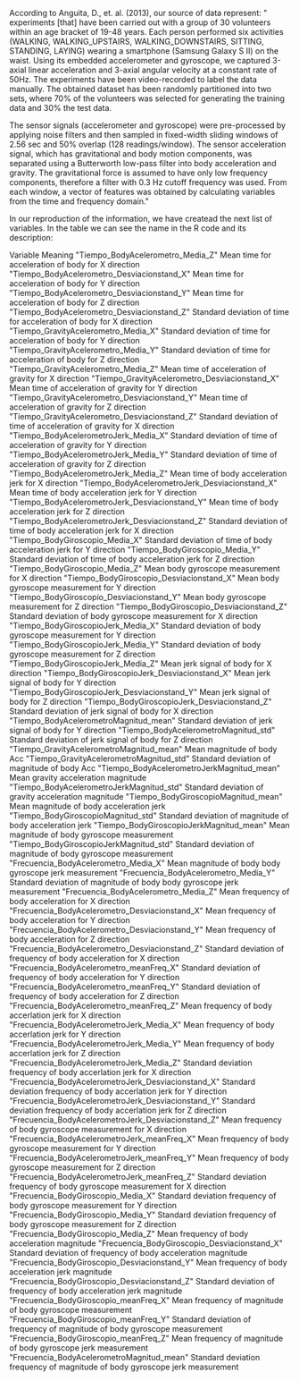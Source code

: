 According to Anguita, D., et. al. (2013), our source of data represent: " experiments [that]  have been carried out with a group of 30 volunteers within an age bracket of 19-48 years. Each person performed six activities (WALKING, WALKING_UPSTAIRS, WALKING_DOWNSTAIRS, SITTING, STANDING, LAYING) wearing a smartphone (Samsung Galaxy S II) on the waist. Using its embedded accelerometer and gyroscope, we captured 3-axial linear acceleration and 3-axial angular velocity at a constant rate of 50Hz. The experiments have been video-recorded to label the data manually. The obtained dataset has been randomly partitioned into two sets, where 70% of the volunteers was selected for generating the training data and 30% the test data. 

The sensor signals (accelerometer and gyroscope) were pre-processed by applying noise filters and then sampled in fixed-width sliding windows of 2.56 sec and 50% overlap (128 readings/window). The sensor acceleration signal, which has gravitational and body motion components, was separated using a Butterworth low-pass filter into body acceleration and gravity. The gravitational force is assumed to have only low frequency components, therefore a filter with 0.3 Hz cutoff frequency was used. From each window, a vector of features was obtained by calculating variables from the time and frequency domain."

In our reproduction of the information, we have createad the next list of variables. In the table we can see the name in the R code and its description:

Variable	Meaning
"Tiempo_BodyAcelerometro_Media_Z"	Mean time for acceleration of body for X direction
"Tiempo_BodyAcelerometro_Desviacionstand_X"	Mean time for acceleration of body for Y direction
"Tiempo_BodyAcelerometro_Desviacionstand_Y"	Mean time for acceleration of body for Z direction
"Tiempo_BodyAcelerometro_Desviacionstand_Z"	Standard deviation of time for acceleration of body for X direction
 "Tiempo_GravityAcelerometro_Media_X"	Standard deviation of time for acceleration of body for Y direction
 "Tiempo_GravityAcelerometro_Media_Y"	Standard deviation of time for acceleration of body for Z direction
"Tiempo_GravityAcelerometro_Media_Z"	Mean time of acceleration of gravity for X direction
"Tiempo_GravityAcelerometro_Desviacionstand_X"	Mean time of acceleration of gravity for Y direction
"Tiempo_GravityAcelerometro_Desviacionstand_Y"	Mean time of acceleration of gravity for Z direction
"Tiempo_GravityAcelerometro_Desviacionstand_Z"	Standard deviation of time of acceleration of gravity for X direction
 "Tiempo_BodyAcelerometroJerk_Media_X"	Standard deviation of time of acceleration of gravity for Y direction
"Tiempo_BodyAcelerometroJerk_Media_Y"	Standard deviation of time of acceleration of gravity for Z direction
 "Tiempo_BodyAcelerometroJerk_Media_Z"	Mean time of body acceleration jerk for X direction
"Tiempo_BodyAcelerometroJerk_Desviacionstand_X"	Mean time of body acceleration jerk for Y direction
"Tiempo_BodyAcelerometroJerk_Desviacionstand_Y"	Mean time of body acceleration jerk for Z direction
"Tiempo_BodyAcelerometroJerk_Desviacionstand_Z"	Standard deviation of time of body acceleration jerk for X direction
"Tiempo_BodyGiroscopio_Media_X"	Standard deviation of time of body acceleration jerk for Y direction
 "Tiempo_BodyGiroscopio_Media_Y"	Standard deviation of time of body acceleration jerk for Z direction
 "Tiempo_BodyGiroscopio_Media_Z"	Mean body gyroscope measurement for X direction
 "Tiempo_BodyGiroscopio_Desviacionstand_X"	Mean body gyroscope measurement for Y direction
"Tiempo_BodyGiroscopio_Desviacionstand_Y"	Mean body gyroscope measurement for Z direction
"Tiempo_BodyGiroscopio_Desviacionstand_Z"	Standard deviation of body gyroscope measurement for X direction
 "Tiempo_BodyGiroscopioJerk_Media_X"	Standard deviation of body gyroscope measurement for Y direction
"Tiempo_BodyGiroscopioJerk_Media_Y"	Standard deviation of body gyroscope measurement for Z direction
"Tiempo_BodyGiroscopioJerk_Media_Z"	Mean jerk signal of body for X direction
"Tiempo_BodyGiroscopioJerk_Desviacionstand_X"	Mean jerk signal of body for Y direction
"Tiempo_BodyGiroscopioJerk_Desviacionstand_Y"	Mean jerk signal of body for Z direction
"Tiempo_BodyGiroscopioJerk_Desviacionstand_Z"	Standard deviation of jerk signal of body for X direction
 "Tiempo_BodyAcelerometroMagnitud_mean"	Standard deviation of jerk signal of body for Y direction
"Tiempo_BodyAcelerometroMagnitud_std"	Standard deviation of jerk signal of body for Z direction
 "Tiempo_GravityAcelerometroMagnitud_mean"	Mean magnitude of body Acc
 "Tiempo_GravityAcelerometroMagnitud_std"	Standard deviation of magnitude of body Acc
"Tiempo_BodyAcelerometroJerkMagnitud_mean"	Mean gravity acceleration magnitude
 "Tiempo_BodyAcelerometroJerkMagnitud_std"	Standard deviation of gravity acceleration magnitude
"Tiempo_BodyGiroscopioMagnitud_mean"	Mean magnitude of body acceleration jerk
 "Tiempo_BodyGiroscopioMagnitud_std"	Standard deviation of magnitude of body acceleration jerk
"Tiempo_BodyGiroscopioJerkMagnitud_mean"	Mean magnitude of body gyroscope measurement
 "Tiempo_BodyGiroscopioJerkMagnitud_std"	Standard deviation of magnitude of body gyroscope measurement
 "Frecuencia_BodyAcelerometro_Media_X"	Mean magnitude of body body gyroscope jerk measurement
 "Frecuencia_BodyAcelerometro_Media_Y"	Standard deviation of magnitude of body body gyroscope jerk measurement
 "Frecuencia_BodyAcelerometro_Media_Z"	Mean frequency of body acceleration for X direction
"Frecuencia_BodyAcelerometro_Desviacionstand_X"	Mean frequency of body acceleration for Y direction
"Frecuencia_BodyAcelerometro_Desviacionstand_Y"	Mean frequency of body acceleration for Z direction
"Frecuencia_BodyAcelerometro_Desviacionstand_Z"	Standard deviation of frequency of body acceleration for X direction
"Frecuencia_BodyAcelerometro_meanFreq_X"	Standard deviation of frequency of body acceleration for Y direction
"Frecuencia_BodyAcelerometro_meanFreq_Y"	Standard deviation of frequency of body acceleration for Z direction
 "Frecuencia_BodyAcelerometro_meanFreq_Z"	Mean frequency of body accerlation jerk for X direction
 "Frecuencia_BodyAcelerometroJerk_Media_X"	Mean frequency of body accerlation jerk for Y direction
"Frecuencia_BodyAcelerometroJerk_Media_Y"	Mean frequency of body accerlation jerk for Z direction
 "Frecuencia_BodyAcelerometroJerk_Media_Z"	Standard deviation frequency of body accerlation jerk for X direction
"Frecuencia_BodyAcelerometroJerk_Desviacionstand_X"	Standard deviation frequency of body accerlation jerk for Y direction
"Frecuencia_BodyAcelerometroJerk_Desviacionstand_Y"	Standard deviation frequency of body accerlation jerk for Z direction
"Frecuencia_BodyAcelerometroJerk_Desviacionstand_Z"	Mean frequency of body gyroscope measurement for X direction
"Frecuencia_BodyAcelerometroJerk_meanFreq_X"	Mean frequency of body gyroscope measurement for Y direction
"Frecuencia_BodyAcelerometroJerk_meanFreq_Y"	Mean frequency of body gyroscope measurement for Z direction
"Frecuencia_BodyAcelerometroJerk_meanFreq_Z"	Standard deviation frequency of body gyroscope measurement for X direction
"Frecuencia_BodyGiroscopio_Media_X"	Standard deviation frequency of body gyroscope measurement for Y direction
 "Frecuencia_BodyGiroscopio_Media_Y"	Standard deviation frequency of body gyroscope measurement for Z direction
"Frecuencia_BodyGiroscopio_Media_Z"	Mean frequency of body acceleration magnitude
 "Frecuencia_BodyGiroscopio_Desviacionstand_X"	Standard deviation of frequency of body acceleration magnitude
"Frecuencia_BodyGiroscopio_Desviacionstand_Y"	Mean frequency of body acceleration jerk magnitude
"Frecuencia_BodyGiroscopio_Desviacionstand_Z"	Standard deviation of frequency of body acceleration jerk magnitude
 "Frecuencia_BodyGiroscopio_meanFreq_X"	Mean frequency of magnitude of body gyroscope measurement
"Frecuencia_BodyGiroscopio_meanFreq_Y"	Standard deviation of frequency of magnitude of body gyroscope measurement
"Frecuencia_BodyGiroscopio_meanFreq_Z"	Mean frequency of magnitude of body gyroscope jerk measurement
"Frecuencia_BodyAcelerometroMagnitud_mean"	Standard deviation frequency of magnitude of body gyroscope jerk measurement

